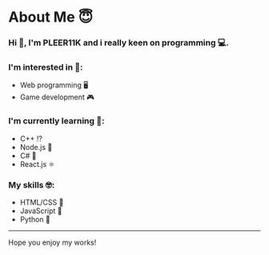 <h1>About Me 😇</h1>
<h3>Hi 👋, I'm PLEER11K and i really keen on programming 💻.</h3>
<h3>I'm interested in 🧐:</h3>

<ul>
  <li>Web programming 🖥</li>
  <li>Game development 🎮</li>
</ul>

<h3>I'm currently learning 🤔:</h3>
<ul>
  <li>C++ ⁉</li>
  <li>Node.js 🧰</li>
  <li>C# 🚙</li>
  <li>React.js ⚛</li>
</ul>

<h3>My skills 🤓:</h3>
<ul>
  <li>HTML/CSS 📃</li>
  <li>JavaScript 🧱</li>
  <li>Python 🐍</li>
</ul>
<hr/>
<p>Hope you enjoy my works!</p>
